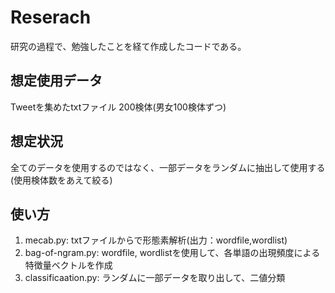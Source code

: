 # Reserach

研究の過程で、勉強したことを経て作成したコードである。

## 想定使用データ

Tweetを集めたtxtファイル 200検体(男女100検体ずつ)

## 想定状況
全てのデータを使用するのではなく、一部データをランダムに抽出して使用する(使用検体数をあえて絞る)

## 使い方

1. mecab.py: txtファイルからで形態素解析(出力：wordfile,wordlist)
2. bag-of-ngram.py: wordfile, wordlistを使用して、各単語の出現頻度による特徴量ベクトルを作成
3. classificaation.py: ランダムに一部データを取り出して、二値分類
